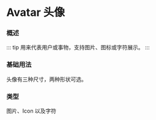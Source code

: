 # Avatar 头像

### 概述

::: tip
用来代表用户或事物，支持图片、图标或字符展示。
:::

### 基础用法

头像有三种尺寸，两种形状可选。

<demo src="../demos/avatar/avatar-01-base.vue"></demo>

### 类型

图片、Icon 以及字符

<demo src="../demos/avatar/avatar-02-base.vue"></demo>

